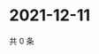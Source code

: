 # 2021-12-11

共 0 条

<!-- BEGIN WEIBO -->
<!-- 最后更新时间 Sat Dec 11 2021 23:00:50 GMT+0800 (China Standard Time) -->

<!-- END WEIBO -->
